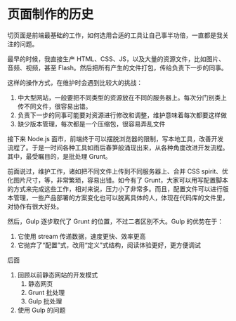 页面制作的历史
========

切页面是前端最基础的工作，如何选用合适的工具让自己事半功倍，一直都是我关注的问题。

最早的时候，我直接生产 HTML、CSS、JS，以及大量的资源文件，比如图片、音频、视频，甚至 Flash。然后把所有产生的文件打包，传给负责下一步的同事。

这样的操作方式，在维护时会遇到比较大的挑战：

1. 中大型网站，一般要把不同类型的资源放在不同的服务器上。每次分门别类上传不同文件，很容易出错。
2. 负责下一步的同事可能要对资源进行修改和调整，维护意味着每次都要这样做
3. 缺少版本管理，每次都是一个压缩包，很容易弄乱文件

接下来 Node.js 面市，前端终于可以摆脱浏览器的限制，写本地工具，改善开发流程了。于是一时间各种工具如雨后春笋般涌现出来，从各种角度改进开发流程。其中，最受瞩目的，是批处理 Grunt。

前面说过，维护工作，诸如把不同文件上传到不同服务器上、合并 CSS spirit、优化图片尺寸，等，非常繁琐，容易出错。如今有了 Grunt，大家可以用写配置脚本的方式来完成这些工作，相对来说，压力小了非常多。而且，配置文件可以进行版本管理，一些产品部署的方案变化也可以脱离具体的人，体现在代码库的文件里，对协作有很大好处。

然后，Gulp 逐步取代了 Grunt 的位置，不过二者区别不大。Gulp 的优势在于：

1. 它使用 stream 传递数据，速度更快、效率更高
2. 它抛弃了“配置”式，改用“定义”式结构，阅读体验更好，更方便调试

后面


1. 回顾以前静态网站的开发模式
    1. 静态网页
    2. Grunt 批处理
    3. Gulp 批处理
2. 使用 Gulp 的问题
